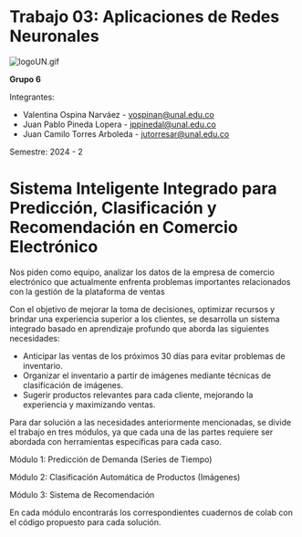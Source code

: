 # **Trabajo 03: Aplicaciones de Redes Neuronales**

![logoUN.gif](https://foro.org.co/wp-content/uploads/2022/08/Universidad-Nacional.jpg)

**Grupo 6**

Integrantes:

- Valentina Ospina Narváez - [vospinan@unal.edu.co](mailto:vospinan@unal.edu.co)
- Juan Pablo Pineda Lopera - [jppinedal@unal.edu.co](mailto:jppinedal@unal.edu.co)
- Juan Camilo Torres Arboleda - [jutorresar@unal.edu.co](mailto:jutorresar@unal.edu.co)

Semestre: 2024 - 2

# **Sistema Inteligente Integrado para Predicción, Clasificación y Recomendación en Comercio Electrónico**

Nos piden como equipo, analizar los datos de la empresa de comercio electrónico que actualmente enfrenta problemas importantes 
relacionados con la gestión de la plataforma de ventas

Con el objetivo de mejorar la toma de decisiones, optimizar recursos y brindar una experiencia superior a los clientes, 
se desarrolla un sistema integrado basado en aprendizaje profundo que aborda las siguientes necesidades: 

- Anticipar las ventas de los próximos 30 días para evitar problemas de inventario.
- Organizar el inventario a partir de imágenes mediante técnicas de clasificación de imágenes.
- Sugerir productos relevantes para cada cliente, mejorando la experiencia y maximizando ventas.

Para dar solución a las necesidades anteriormente mencionadas, se divide el trabajo en tres módulos, ya que cada una de las partes 
requiere ser abordada con herramientas específicas para cada caso.

Módulo 1: Predicción de Demanda (Series de Tiempo)

Módulo 2: Clasificación Automática de Productos (Imágenes)

Módulo 3: Sistema de Recomendación

En cada módulo encontrarás los correspondientes cuadernos de colab con el código propuesto para cada solución.
